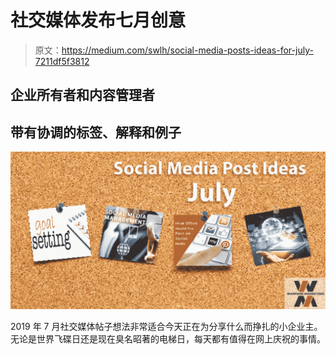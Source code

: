 # 社交媒体发布七月创意

> 原文：<https://medium.com/swlh/social-media-posts-ideas-for-july-7211df5f3812>

## 企业所有者和内容管理者

## 带有协调的标签、解释和例子

![](img/aef0c8046abeb34aa21385d7ac9031be.png)

2019 年 7 月社交媒体帖子想法非常适合今天正在为分享什么而挣扎的小企业主。无论是世界飞碟日还是现在臭名昭著的电梯日，每天都有值得在网上庆祝的事情。